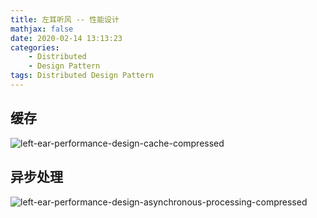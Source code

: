 ```yaml
---
title: 左耳听风 -- 性能设计
mathjax: false
date: 2020-02-14 13:13:23
categories:
    - Distributed
    - Design Pattern
tags: Distributed Design Pattern
---
```


## 缓存
![left-ear-performance-design-cache-compressed](https://left-ear-1253868755.cos.ap-nanjing.myqcloud.com/compressed/left-ear-performance-design-cache-compressed.png)

<!-- more -->

## 异步处理
![left-ear-performance-design-asynchronous-processing-compressed](https://left-ear-1253868755.cos.ap-nanjing.myqcloud.com/compressed/left-ear-performance-design-asynchronous-processing-compressed.png)
